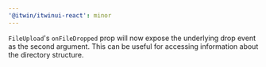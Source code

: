 ```yaml
---
'@itwin/itwinui-react': minor
---
```


`FileUpload`'s `onFileDropped` prop will now expose the underlying drop event as the second argument. This can be useful for accessing information about the directory structure.
